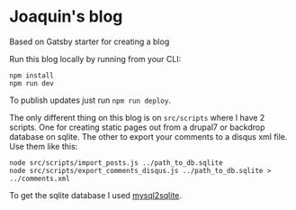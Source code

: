 # Joaquin's blog
Based on Gatsby starter for creating a blog

Run this blog locally by running from your CLI:

```
npm install
npm run dev
```

To publish updates just run `npm run deploy`.

The only different thing on this blog is on `src/scripts` where I have 2 scripts. One for creating static pages out from a drupal7 or backdrop database on sqlite. The other to export your comments to a disqus xml file. Use them like this:

```
node src/scripts/import_posts.js ../path_to_db.sqlite
node src/scripts/export_comments_disqus.js ../path_to_db.sqlite > ../comments.xml
```

To get the sqlite database I used [mysql2sqlite](https://github.com/dumblob/).
